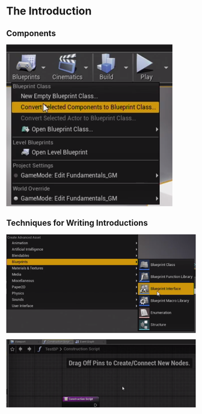 # The Introduction

## Components

![](<../../.gitbook/assets/image (190).png>)

## Techniques for Writing Introductions

![](<../../.gitbook/assets/image (189).png>)

![](<../../.gitbook/assets/image (187).png>)
